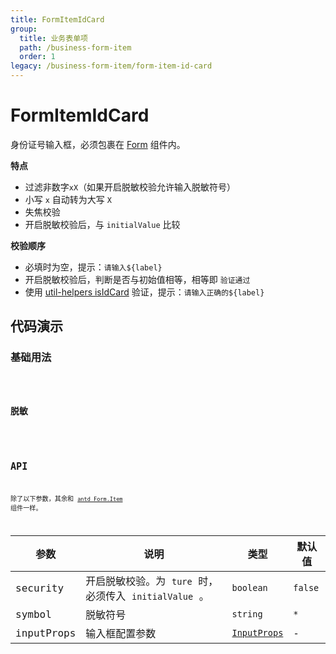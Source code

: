```yaml
---
title: FormItemIdCard
group:
  title: 业务表单项
  path: /business-form-item
  order: 1
legacy: /business-form-item/form-item-id-card
---
```


# FormItemIdCard

身份证号输入框，必须包裹在 [Form](https://ant-design.gitee.io/components/form-cn/) 组件内。

**特点**

- 过滤非数字`xX`（如果开启脱敏校验允许输入脱敏符号）
- 小写 `x` 自动转为大写 `X`
- 失焦校验
- 开启脱敏校验后，与 `initialValue` 比较

**校验顺序**

- 必填时为空，提示：`请输入${label}`
- 开启脱敏校验后，判断是否与初始值相等，相等即 `验证通过`
- 使用 [util-helpers isIdCard](https://doly-dev.github.io/util-helpers/module-Validator.html#.isIdCard) 验证，提示：`请输入正确的${label}`

## 代码演示

### 基础用法

<code src="./demos/Demo1.tsx" />

### 脱敏

<code src="./demos/Demo2.tsx" />

## API

除了以下参数，其余和 [`antd Form.Item`](https://ant-design.gitee.io/components/form-cn/#Form.Item) 组件一样。

参数 | 说明 | 类型 | 默认值 |
------------- | ------------- | ------------- | ------------- |
security  | 开启脱敏校验。为 `ture` 时，必须传入 `initialValue` 。 | `boolean` | `false` |
symbol  | 脱敏符号 | `string` | `*` |
inputProps  | 输入框配置参数 | [`InputProps`](https://ant-design.gitee.io/components/input-cn/#Input) | - |